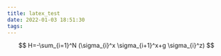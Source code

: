```yaml
---
title: latex_test
date: 2022-01-03 18:51:30
tags:
---
```


$$
H=-\sum_{i=1}^N (\sigma_{i}^x \sigma_{i+1}^x+g \sigma_{i}^z)
$$

